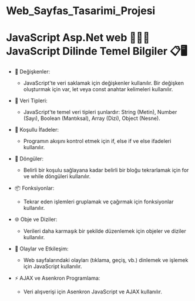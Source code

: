 # Web_Sayfas_Tasarimi_Projesi
# JavaScript Asp.Net web 🌟🌐🚀 JavaScript Dilinde Temel Bilgiler 📋🖥️

* 📝 Değişkenler:
   - JavaScript'te veri saklamak için değişkenler kullanılır. Bir değişken oluşturmak için var, let veya const anahtar kelimeleri kullanılır.

* 🔗 Veri Tipleri:
  - JavaScript'te temel veri tipleri şunlardır: String (Metin), Number (Sayı), Boolean (Mantıksal), Array (Dizi), Object (Nesne).

* 🔄 Koşullu İfadeler:
  - Programın akışını kontrol etmek için if, else if ve else ifadeleri kullanılır.
 
* 🔁 Döngüler:
  - Belirli bir koşulu sağlayana kadar belirli bir bloğu tekrarlamak için for ve while döngüleri kullanılır.

* 📦 Fonksiyonlar:
  - Tekrar eden işlemleri gruplamak ve çağırmak için fonksiyonlar kullanılır.
    
* 🌐 Obje ve Diziler:
  - Verileri daha karmaşık bir şekilde düzenlemek için objeler ve diziler kullanılır.

* 🚀 Olaylar ve Etkileşim:
  - Web sayfalarındaki olayları (tıklama, geçiş, vb.) dinlemek ve işlemek için JavaScript kullanılır.

* ⚡ AJAX ve Asenkron Programlama:
  - Veri alışverişi için Asenkron JavaScript ve AJAX kullanılır.








